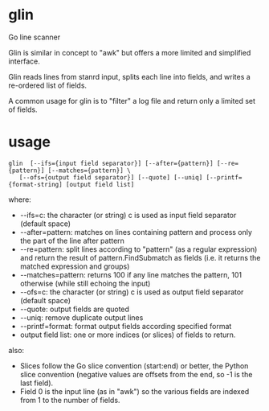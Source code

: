 glin
====

Go line scanner

Glin is similar in concept to "awk" but offers a more limited and simplified interface.

Glin reads lines from stanrd input, splits each line into fields, and writes a re-ordered list of fields.

A common usage for glin is to "filter" a log file and return only a limited set of fields.

usage
=====

    glin  [--ifs={input field separator}] [--after={pattern}] [--re={pattern}] [--matches={pattern}] \
       [--ofs={output field separator}] [--quote] [--uniq] [--printf={format-string] [output field list]
    
where:
* --ifs=c: the character (or string) c is used as input field separator (default space)
* --after=pattern: matches on lines containing pattern and process only the part of the line after pattern
* --re=pattern: split lines according to "pattern" (as a regular expression) and return the result of pattern.FindSubmatch as fields (i.e. it returns the matched expression and groups)
* --matches=pattern: returns 100 if any line matches the pattern, 101 otherwise (while still echoing the input)
* --ofs=c: the character (or string) c is used as output field separator (default space)
* --quote: output fields are quoted
* --uniq: remove duplicate output lines
* --printf=format: format output fields according specified format
* output field list: one or more indices (or slices) of fields to return.

also:
* Slices follow the Go slice convention (start:end) or better, the Python slice convention (negative values are offsets from the end, so -1 is the last field).
* Field 0 is the input line (as in "awk") so the various fields are indexed from 1 to the number of fields.
